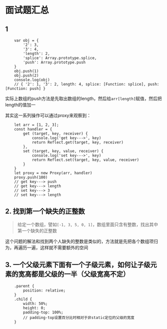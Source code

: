 # 面试题汇总

## 1

```
    var obj = {
        '2': 3,
        '3': 4,
        'length': 2,
        'splice': Array.prototype.splice,
        'push': Array.prototype.push
    }
    obj.push(1)
    obj.push(2)
    console.log(obj)
    // { '2': 1, '3': 2, length: 4, splice: [Function: splice], push: [Function: push] }
```

实际上数组的push方法是先取出数组的length，然后给`arr[length]`赋值，然后把length的值加一

其实这一系列操作可以通过proxy来观察到：

```
    let arr = [1, 2, 3];
    const handler = {
        get (target, key, receiver) {
            console.log('get key--->', key)
            return Reflect.get(target, key, receiver)
        },
        set (target, key, value, receiver) {
            console.log('set key--->', key)
            return Reflect.set(target, key, value, receiver)
        }
    }
    let proxy = new Proxy(arr, handler)
    proxy.push(100)
    // get key---> push
    // get key---> length
    // set key---> 3
    // set key---> length

```

## 2. 找到第一个缺失的正整数

> 给定一个数组，譬如`[-1, 3, 5, 0, 1]`，数组里面只含有整数，找出其中第一个缺失的正整数


这个问题的解法和找到两个人缺失的整数是类似的，方法就是先把各个数组项归为，再遍历一遍，这样就不需要额外的空间


## 3. 一个父级元素下面有一个子级元素，如何让子级元素的宽高都是父级的一半（父级宽高不定）

```
    .parent {
        position: relative;
    }
    .child {
        width: 50%;
        height: 0;
        padding-top: 100%;
        // padding-top设置百分比时相对于非static定位的父级的宽度
    }
```
